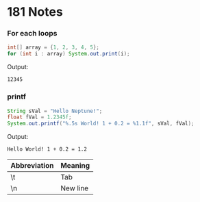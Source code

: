 # 181 Notes

### For each loops

```java
int[] array = {1, 2, 3, 4, 5};
for (int i : array) System.out.print(i);
```

Output:

```
12345
```

### printf

```java
String sVal = "Hello Neptune!";
float fVal = 1.2345f;
System.out.printf("%.5s World! 1 + 0.2 = %1.1f", sVal, fVal);
```

Output:

```
Hello World! 1 + 0.2 = 1.2
```

| Abbreviation   | Meaning        |
| :------------- | :------------- |
| \t             | Tab            |
| \n             | New line       |
